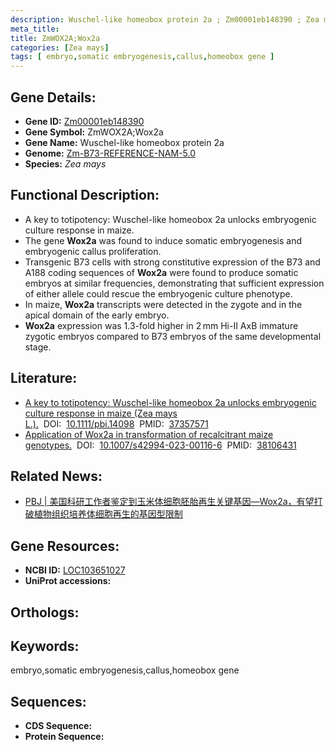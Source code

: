 ```yaml
---
description: Wuschel-like homeobox protein 2a ; Zm00001eb148390 ; Zea mays
meta_title:
title: ZmWOX2A;Wox2a
categories: [Zea mays]
tags: [ embryo,somatic embryogenesis,callus,homeobox gene ]
---
```


## Gene Details:
- **Gene ID:**	[Zm00001eb148390]()
- **Gene Symbol:** ZmWOX2A;Wox2a
- **Gene Name:** Wuschel-like homeobox protein 2a
- **Genome:** [Zm-B73-REFERENCE-NAM-5.0]()
- **Species:** *Zea mays*

## Functional Description:
   - A key to totipotency: Wuschel-like homeobox 2a unlocks embryogenic culture response in maize.
   - The gene **Wox2a** was found to induce somatic embryogenesis and embryogenic callus proliferation.
   - Transgenic B73 cells with strong constitutive expression of the B73 and A188 coding sequences of **Wox2a** were found to produce somatic embryos at similar frequencies, demonstrating that sufficient expression of either allele could rescue the embryogenic culture phenotype.
   - In maize, **Wox2a** transcripts were detected in the zygote and in the apical domain of the early embryo.
   - **Wox2a** expression was 1.3-fold higher in 2 mm Hi-II AxB immature zygotic embryos compared to B73 embryos of the same developmental stage.

## Literature:
   - [A key to totipotency: Wuschel-like homeobox 2a unlocks embryogenic culture response in maize (Zea mays L.).]( https://onlinelibrary.wiley.com/doi/10.1111/pbi.14098)&nbsp;&nbsp;DOI:&nbsp;&nbsp;[10.1111/pbi.14098](https://onlinelibrary.wiley.com/doi/10.1111/pbi.14098)&nbsp;&nbsp;PMID:&nbsp;&nbsp;[37357571](https://pubmed.ncbi.nlm.nih.gov/37357571/)
   - [Application of Wox2a in transformation of recalcitrant maize genotypes.]( https://link.springer.com/article/10.1007/s42994-023-00116-6)&nbsp;&nbsp;DOI:&nbsp;&nbsp;[10.1007/s42994-023-00116-6](https://link.springer.com/article/10.1007/s42994-023-00116-6)&nbsp;&nbsp;PMID:&nbsp;&nbsp;[38106431](https://pubmed.ncbi.nlm.nih.gov/38106431/)

## Related News:
   - [PBJ | 美国科研工作者鉴定到玉米体细胞胚胎再生关键基因—Wox2a，有望打破植物组织培养体细胞再生的基因型限制](https://mp.weixin.qq.com/s/tvlXNzPM42fF4f3HYbo5HA)

## Gene Resources:
- **NCBI ID:** [LOC103651027](https://www.ncbi.nlm.nih.gov/gene/?term=LOC103651027)
- **UniProt accessions:** [](https://www.uniprot.org/uniprotkb//entry)

## Orthologs:

## Keywords:
embryo,somatic embryogenesis,callus,homeobox gene

## Sequences:
- **CDS Sequence:**
- **Protein Sequence:**
